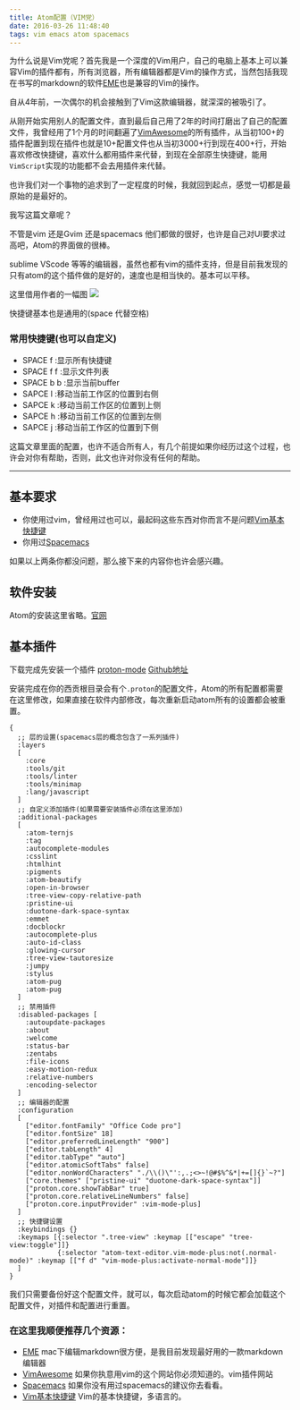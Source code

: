 ```yaml
---
title: Atom配置（VIM党）
date: 2016-03-26 11:48:40
tags: vim emacs atom spacemacs
---
```


为什么说是Vim党呢？首先我是一个深度的Vim用户，自己的电脑上基本上可以兼容Vim的插件都有，所有浏览器，所有编辑器都是Vim的操作方式，当然包括我现在书写的markdown的软件[EME](https://github.com/egoist/eme)也是兼容的Vim的操作。

自从4年前，一次偶尔的机会接触到了Vim这款编辑器，就深深的被吸引了。

从刚开始实用别人的配置文件，直到最后自己用了2年的时间打磨出了自己的配置文件，我曾经用了1个月的时间翻遍了[VimAwesome](http://vimawesome.com/)的所有插件，从当初100+的插件配置到现在插件也就是10+配置文件也从当初3000+行到现在400+行，开始喜欢修改快捷键，喜欢什么都用插件来代替，到现在全部原生快捷键，能用`VimScript`实现的功能都不会去用插件来代替。

也许我们对一个事物的追求到了一定程度的时候，我就回到起点，感觉一切都是最原始的是最好的。

我写这篇文章呢？

不管是vim 还是Gvim 还是spacemacs 他们都做的很好，也许是自己对UI要求过高吧，Atom的界面做的很棒。

sublime VScode 等等的编辑器，虽然也都有vim的插件支持，但是目前我发现的只有atom的这个插件做的是好的，速度也是相当快的。基本可以平移。
<!--more-->
这里借用作者的一幅图
![](https://camo.githubusercontent.com/8d45d7e4100511d56103b8b8b022ce86deb4b9cc/687474703a2f2f692e696d6775722e636f6d2f556d786a6f63442e676966)

快捷键基本也是通用的(space 代替空格)

### 常用快捷键(也可以自定义)
* SPACE f :显示所有快捷键
* SPACE f f :显示文件列表
* SPACE b b :显示当前buffer
* SAPCE l :移动当前工作区的位置到右侧
* SAPCE k :移动当前工作区的位置到上侧
* SAPCE h :移动当前工作区的位置到左侧
* SAPCE j :移动当前工作区的位置到下侧


这篇文章里面的配置，也许不适合所有人，有几个前提如果你经历过这个过程，也许会对你有帮助，否则，此文也许对你没有任何的帮助。

---

## 基本要求

  * 你使用过vim，曾经用过也可以，最起码这些东西对你而言不是问题[Vim基本快捷键](https://vim.rtorr.com/lang/zh_cn/)
  * 你用过[Spacemacs](http://spacemacs.org/)
  
 如果以上两条你都没问题，那么接下来的内容你也许会感兴趣。
 
## 软件安装
 Atom的安装这里省略。[官网](https://atom.io/)
 
## 基本插件
 下载完成先安装一个插件
 [proton-mode](https://atom.io/packages/proton-mode)
 [Github地址](https://github.com/dvcrn/proton-bin)
 
 安装完成在你的西贡根目录会有个`.proton`的配置文件，Atom的所有配置都需要在这里修改，如果直接在软件内部修改，每次重新启动atom所有的设置都会被重置。
 
```
{
  ;; 层的设置(spacemacs层的概念包含了一系列插件)
  :layers
  [
    :core
    :tools/git
    :tools/linter
    :tools/minimap
    :lang/javascript
  ]
  ;; 自定义添加插件(如果需要安装插件必须在这里添加)
  :additional-packages
  [
    :atom-ternjs
    :tag
    :autocomplete-modules
    :csslint
    :htmlhint
    :pigments
    :atom-beautify
    :open-in-browser
    :tree-view-copy-relative-path
    :pristine-ui
    :duotone-dark-space-syntax
    :emmet
    :docblockr
    :autocomplete-plus
    :auto-id-class
    :glowing-cursor
    :tree-view-tautoresize
    :jumpy
    :stylus
    :atom-pug
    :atom-pug
  ]
  ;; 禁用插件
  :disabled-packages [
    :autoupdate-packages
    :about
    :welcome
    :status-bar
    :zentabs
    :file-icons
    :easy-motion-redux
    :relative-numbers
    :encoding-selector
  ]
  ;; 编辑器的配置
  :configuration
  [
    ["editor.fontFamily" "Office Code pro"]
    ["editor.fontSize" 18]
    ["editor.preferredLineLength" "900"]
    ["editor.tabLength" 4]
    ["editor.tabType" "auto"]
    ["editor.atomicSoftTabs" false]
    ["editor.nonWordCharacters" "./\\()\"':,.;<>~!@#$%^&*|+=[]{}`~?"]
    ["core.themes" ["pristine-ui" "duotone-dark-space-syntax"]]
    ["proton.core.showTabBar" true]
    ["proton.core.relativeLineNumbers" false]
    ["proton.core.inputProvider" :vim-mode-plus]
  ]
  ;; 快捷键设置
  :keybindings {}
  :keymaps [{:selector ".tree-view" :keymap [["escape" "tree-view:toggle"]]}
            {:selector "atom-text-editor.vim-mode-plus:not(.normal-mode)" :keymap [["f d" "vim-mode-plus:activate-normal-mode"]]}
  ]
}
```

我们只需要备份好这个配置文件，就可以，每次启动atom的时候它都会加载这个配置文件，对插件和配置进行重置。

### 在这里我顺便推荐几个资源：
* [EME](https://github.com/egoist/eme) mac下编辑markdown很方便，是我目前发现最好用的一款markdown编辑器
* [VimAwesome](http://vimawesome.com/) 如果你执意用vim的这个网站你必须知道的。vim插件网站
* [Spacemacs](http://spacemacs.org/) 如果你没有用过spacemacs的建议你去看看。
* [Vim基本快捷键](https://vim.rtorr.com/lang/zh_cn/) Vim的基本快捷键，多语言的。